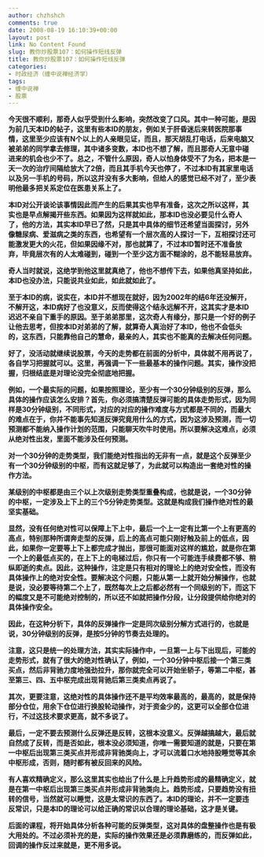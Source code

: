 ```yaml
---
author: chzhshch
comments: true
date: 2008-08-19 16:10:39+00:00
layout: post
link: No Content Found
slug: 教你炒股票107：如何操作短线反弹
title: 教你炒股票107：如何操作短线反弹
categories:
- 时政经济（缠中说禅经济学）
tags:
- 缠中说禅
- 股票
---
```


			

**今天很不顺利，那奇人似乎受到什么影响，突然改变了口风。其中一种可能，是因为前几天本ID的帖子，这里有些本ID的朋友，例如关于肝昏迷后来转医院那事情，这里至少应该有N个以上的人亲眼见证，而且，那天胡乱打电话，后来电脑又被弟弟的同学拿去修理，其中诸多变数，本ID也不想了解，而且那奇人无意中碰进来的机会也少不了。总之，不管什么原因，奇人以怕身体受不了为名，把本是一天一次的治疗间隔给放大了2倍，而且其手机今天也停了，不过本ID有其家里电话以及另一手机的号码，所以这并没有多大影响，但给人的感觉已经不对了，至少表明他最多把关系定位在医患关系上了。**

**本ID对公开谈论该事情因此而产生的后果其实也早有准备，这次之所以这样，其实也是早点解揭开些东西。如果因为这样就如此，那本ID也没必要见什么奇人了，他的方法，其实本ID早已了然，只是其中具体的细节还希望当面探讨，另外像糖尿病、爱滋病之类的东西，也希望有一个层次高的人探讨一下，互相探讨还可能激发更大的火花，但如果因缘不对，那也就算了，不过本ID暂时还不准备放弃，毕竟层次有的人太难碰到，碰到一个至少这方面不糊涂的，总不能轻易放弃。**

**奇人当时就说，这绝学到他这里就真绝了，他也不想传下去，如果他真坚持如此，本ID也没办法，只能说共业如此，如此就如此了。**

**至于本ID的病，说实在，本ID并不想现在就好，因为2002年的结6年还没解开，不解开这，本ID病好了也没意义，反而使得这个结永远解不开，这其实才是本ID迟迟不亲自下重手的原因。至于弟弟那里，这次奇人有缘分，那只是一个好的例子让他去思考，但按本ID对弟弟的了解，就算奇人真治好了本ID，他也不会低头的，这东西，只能靠他自己的慧命，最亲的人，其实也不能真的去解决任何问题。**

**好了，没活动就继续说股票，今天的走势都在前面的分析中，具体就不用再说了，各自学习把握就可以。这里，再强调一下一些最基本的操作问题。其实，操作没把握，归根结底是对理论没完全彻底地把握。**

**例如，一个最实际的问题，如果按照理论，至少有一个30分钟级别的反弹，那么具体的操作应该怎么安排？首先，你必须搞清楚反弹可能的具体走势形式，因为同样是30分钟级别，不同形式，对应的对应的操作难度与方式都是不同的，而最大的难点在于，你并不能事先知道反弹究竟用什么的方式，因为这涉及预测，而一切预测都不能纳入操作计划的范围，只能聊天吹牛时使用。所以要解决这难点，必须从绝对性出发，里面不能涉及任何预测。**

**对一个30分钟的走势类型，我们能绝对性指出的无非有一点，就是这个反弹至少有一个30分钟级别的中枢，而有这就足够了，为此就可以构造出一套绝对性的操作方法。**

**某级别的中枢都是由三个以上次级别走势类型重叠构成，也就是说，一个30分钟的中枢，一定涉及上下上的三个5分钟走势类型。这就是构成我们操作绝对性的最坚实基础。**

**显然，没有任何绝对性可以保障上下上中，最后一个上一定有比第一个上有更高的高点，特别那种所谓奔走型的反弹，后上的高点可能只刚好触及前上的低点，因此，如果你一定要等上下上都完成才抛出，那很可能面对这样的尴尬，就是你在第一个上的最低点买的，在上下上的电梯过后，你只有一个可能连手续费都不够、稍纵即逝的卖点。因此，这种操作，注定是只有相对的理论上的绝对安全性，而没有具体操作上的绝对安全性。要解决这个问题，只能从第一上就开始分解操作，也就是说，没必要等待第二个上了，既然每次上之后都必然有一个同级别的下，而这下的幅度又是不可能绝对控制的，所以还不如就把操作分段，让分段提供给你绝对的具体操作安全。**

**因此，在这种分析下，具体的反弹操作一定是同次级别分解方式进行的，也就是说，30分钟级别的反弹，是按5分钟的节奏去处理的。**

**注意，这只是统一的处理方法，其实实际操作中，一旦第一上与下出现后，可能的走势形式，就有了很大的绝对性确认了，例如，一个30分钟中枢后接一个第三类买点，然后非背驰力度地强劲拉升，那你就完全可以开始坐轿子，等第二中枢，甚至第三、四、五中枢完成出现背驰后第三类卖点再说了。**

**其次，更要注意，这绝对性的具体操作还不是平均效率最高的，最高的，就是保持部分仓位，用余下仓位进行换股轮动操作，对于资金少的，这更可以全部仓位进行，不过这技术要求更高，就不多说了。**

**最后，一定不要去预测什么反弹还是反转，这根本没意义。反弹越搞越大，最后就自然成了反转，而是否如此，根本没必须知道，你唯一需要知道的就是，只要在第一中枢后出现第三类买点并形成非背驰类向上，才可以流着口水地持股睡觉等其余中枢形成，否则，随时都有被反回来的风险。**

**有人喜欢精确定义，那么这里其实也给出了什么是上升趋势形成的最精确定义，就是在第一中枢后出现第三类买点并形成非背驰类向上。趋势形成，只要趋势没有扭转的信号，当然就可以睡觉，这是太常识的东西了。本ID的理论，并不一定要违反常识，只是本ID的理论可以给正确的常识以合理的理论基础，这才是关键。**

**后面的课程，将开始具体分析各种可能的反弹类型，这对具体的盘整操作也是有极大用处的。不过必须补充的是，实际的操作效果还是必须靠磨练的，而反弹如此，回调的操作反过来就是，更不用多说。**
